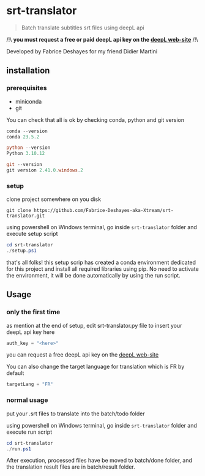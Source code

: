 # srt-translator

> Batch translate subtitles srt files using deepL api

/!\ **you must request a free or paid deepL api key on the [deepL web-site](https://www.deepl.com/fr/pro-api?cta=header-pro-api/)** /!\

Developed by Fabrice Deshayes for my friend Didier Martini  

## installation

### prerequisites 

- miniconda
- git

You can check that all is ok by checking conda, python and git version
```powershell
conda --version
conda 23.5.2

python --version
Python 3.10.12

git --version
git version 2.41.0.windows.2

```

### setup

clone project somewhere on you disk
```
git clone https://github.com/Fabrice-Deshayes-aka-Xtream/srt-translator.git
```

using powershell on Windows terminal, go inside `srt-translator` folder and execute setup script
```powershell
cd srt-translator
./setup.ps1
```

that's all folks! this setup scrip has created a conda environment dedicated for this project and install all required libraries using pip. No need to activate the environment, it will be done automatically by using the run script.

## Usage

### only the first time

as mention at the end of setup, edit srt-translator.py file to insert your deepL api key here

```python
auth_key = "<here>"
```

you can request a free deepL api key on the [deepL web-site](https://www.deepl.com/fr/pro-api?cta=header-pro-api/)

You can also change the target language for translation which is FR by default

```python
targetLang = "FR"
```

### normal usage

put your .srt files to translate  into the batch/todo folder

using powershell on Windows terminal, go inside `srt-translator` folder and execute run script

```powershell
cd srt-translator
./run.ps1
```

After execution, processed files have be moved to batch/done folder, and the translation result files are in batch/result folder.